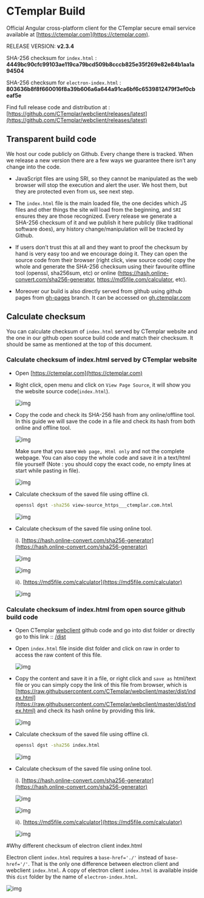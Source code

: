 # CTemplar Build

Official Angular cross-platform client for the CTemplar secure email service available at [https://ctemplar.com](https://ctemplar.com).

RELEASE VERSION: **v2.3.4**

SHA-256 checksum for `index.html` : **4449bc90cfc99103ae119ca79bcd509b8cccb825e35f269e82e84b1aa1a94504**

SHA-256 checksum for `electron-index.html` : **803636b8f8f660016f8a39b606a6a644a91ca6bf6c6539812479f3ef0cbeaf5e**

Find full release code and distribution at : [https://github.com/CTemplar/webclient/releases/latest](https://github.com/CTemplar/webclient/releases/latest)


## Transparent build code

We host our code publicly on Github. Every change there is tracked.
When we release a new version there are a few ways we guarantee there isn’t any change into the code.

* JavaScript files are using SRI, so they cannot be manipulated as the web browser will stop the execution and alert the user. We host them, but they are protected even from us, see next step.

* The `index.html` file is the main loaded file, the one decides which JS files and other things the site will load from the beginning, and `SRI` ensures they are those recognized. Every release we generate a SHA‌-256 checksum of it and we publish it here publicly (like traditional software does), any history change/manipulation will be tracked by Github.

* If users don’t trust this at all and they want to proof the checksum by hand is very easy too and we encourage doing it.
  They can open the source code from their browser (right click, view source code) copy the whole and generate the SHA‌-256
  checksum using their favourite offline tool (openssl, sha256sum, etc)
  or online (https://hash.online-convert.com/sha256-generator, https://md5file.com/calculator, etc).

* Moreover our build is also directly served from github using github pages from [gh-pages](https://github.com/CTemplar/webclient/tree/gh-pages) branch.
  It can be accessed on [gh.ctemplar.com](https://gh.ctemplar.com/)



## Calculate checksum

You can calculate checksum of `index.html` served by CTemplar website and the one in our github open source build code
and match their checksum. It should be same as mentioned at the top of this document.

### Calculate checksum of index.html served by CTemplar website

* Open [https://ctemplar.com](https://ctemplar.com)

*  Right click, open menu and click on `View Page Source`, it will show you the website source code(`index.html`).

   ![img](/docs/images/right-click.png)

* Copy the code and check its SHA-256 hash from any online/offline tool. In this guide we will save the code in a file and check its hash
  from both online and offline tool.

  ![img](/docs/images/save-as-file.png)

  Make sure that you save `Web page, Html only` and not the complete webpage. You can also copy
  the whole code and save it in a text/html file yourself (Note : you should copy the exact code, no empty lines at start while pasting in file).

  ![img](/docs/images/save-as-html-only-file.png)

* Calculate checksum of the saved file using offline cli.

    ```bash
    openssl dgst -sha256 view-source_https___ctemplar.com.html
    ```

  ![img](/docs/images/calculate-hash-offline.png)

* Calculate checksum of the saved file using online tool.

  i). [https://hash.online-convert.com/sha256-generator](https://hash.online-convert.com/sha256-generator)

    ![img](/docs/images/calculate-hash-online-1.png)

    ![img](/docs/images/calculate-hash-online-1.1.png)

  ii). [https://md5file.com/calculator](https://md5file.com/calculator)

    ![img](/docs/images/calculate-hash-online-2.png)



### Calculate checksum of index.html from open source github build code

* Open CTemplar [webclient](https://github.com/CTemplar/webclient) github code and go into dist folder or directly go
  to this link :: [/dist](/dist)

* Open `index.html` file inside dist folder and click on raw in order to access the raw content of this file.

  ![img](/docs/images/hash-online-raw-1.png)

* Copy the content and save it in a file, or right click and `save as` html/text file or you can simply copy the link of this file from
  browser, which is [https://raw.githubusercontent.com/CTemplar/webclient/master/dist/index.html](https://raw.githubusercontent.com/CTemplar/webclient/master/dist/index.html)
  and check its hash online by providing this link.

  ![img](/docs/images/save-github-file1.png)


* Calculate checksum of the saved file using offline cli.

    ```bash
    openssl dgst -sha256 index.html
    ```

  ![img](/docs/images/calculate-hash-offline-github.png)

* Calculate checksum of the saved file using online tool.

  i). [https://hash.online-convert.com/sha256-generator](https://hash.online-convert.com/sha256-generator)

    ![img](/docs/images/calculate-hash-online-github.png)

    ![img](/docs/images/calculate-hash-online-github1.png)

  ii). [https://md5file.com/calculator](https://md5file.com/calculator)

    ![img](/docs/images/calculate-hash-online-github2.png)


#Why different checksum of electron client index.html

Electron client `index.html` requires a `base-href='./'` instead of `base-href='/'`.
That is the only one difference between electron client and webclient `index.html`.
A copy of electron client `index.html` is available inside this `dist` folder by the name of `electron-index.html`.

![img](/docs/images/electron-index-html-diff.png)
